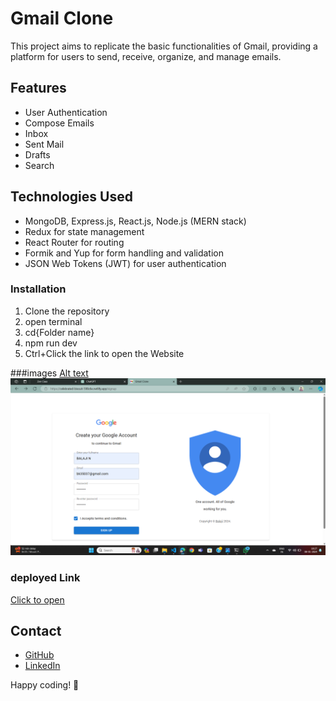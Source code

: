 # Gmail Clone


This project aims to replicate the basic functionalities of Gmail, providing a platform for users to send, receive, organize, and manage emails.



## Features

- User Authentication
- Compose Emails
- Inbox
- Sent Mail
- Drafts
- Search

## Technologies Used

- MongoDB, Express.js, React.js, Node.js (MERN stack)
- Redux for state management
- React Router for routing
- Formik and Yup for form handling and validation
- JSON Web Tokens (JWT) for user authentication



### Installation

1. Clone the repository
2. open terminal
3. cd{Folder name}
4. npm run dev
5. Ctrl+Click the link to open the Website

###images
[Alt text](image-1.png)
![Alt text](image-2.png)


### deployed Link 
[Click to open](https://celebrated-biscuit-598c6e.netlify.app/signin)


## Contact

- [GitHub](https://github.com/balajiruse)
- [LinkedIn]()

Happy coding! 🚀
